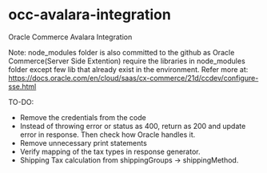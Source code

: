 # occ-avalara-integration
Oracle Commerce Avalara Integration

Note: node_modules folder is also committed to the github as Oracle Commerce(Server Side Extention) require the libraries in node_modules folder except few lib that already exist in the environment. Refer more at: https://docs.oracle.com/en/cloud/saas/cx-commerce/21d/ccdev/configure-sse.html 


TO-DO:

- Remove the credentials from the code
- Instead of throwing error or status as 400, return as 200 and update error in response. Then check how Oracle handles it.
- Remove unnecessary print statements
- Verify mapping of the tax types in response generator.
- Shipping Tax calculation from shippingGroups -> shippingMethod.
